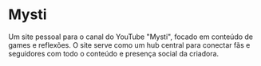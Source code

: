 # Mysti
Um site pessoal para o canal do YouTube "Mysti", focado em conteúdo de games e reflexões. O site serve como um hub central para conectar fãs e seguidores com todo o conteúdo e presença social da criadora.
